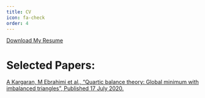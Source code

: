 ```yaml
---
title: CV
icon: fa-check
order: 4
---
```

<html lang="en">
<head>
    <meta charset="UTF-8">
    <meta name="viewport" content="width=device-width, initial-scale=1.0">
</head>
<body>
    <a href="assets/files/Mahdieh_Ebrahimi_CV.pdf" download>Download My Resume</a>

<h1>Selected Papers:</h1>

<p class="paper-ref">
	<a href="https://arxiv.org/abs/2404.16533" 
	target="_blank"Lukas Hecht et al., “AMEP: The Active Matter Evaluation Package for Python”.</a></p>

<p class="paper-ref">
	<a href="https://journals.aps.org/pre/abstract/10.1103/PhysRevE.108.024312" 
	target="_blank"Mohadeseh Feshanjerdi, Amir Ali Masoudi, Peter Grassberger, and Mahdieh Ebrahimi, “Aftermath epidemics: Percolation on the sites visited by generalized random walks”,  Published 24 August 2023.</a></p>

<p class="paper-ref">
	<a href="https://journals.aps.org/pre/abstract/10.1103/PhysRevE.102.012310" 
	target="_blank">A Kargaran, M Ebrahimi et al., “Quartic balance theory: Global minimum with imbalanced triangles”,  Published 17 July 2020.</a></p>											


</body>
</html>


    
